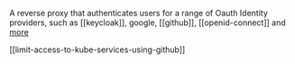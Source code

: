 A reverse proxy that authenticates users for a range of Oauth Identity providers, such as [[keycloak]], google, [[github]], [[openid-connect]] and [more](https://oauth2-proxy.github.io/oauth2-proxy/docs/configuration/oauth_provider/)

[[limit-access-to-kube-services-using-github]]

